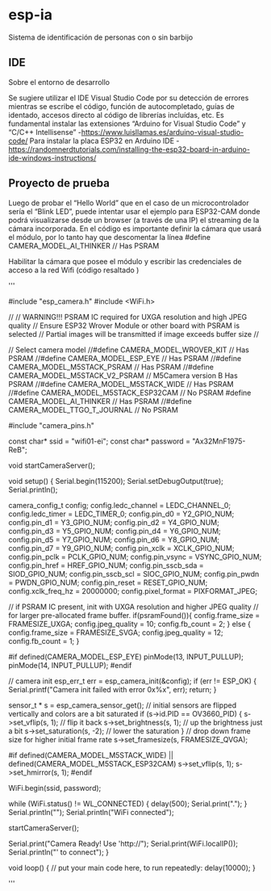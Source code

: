 # esp-ia
Sistema de identificación de personas con o sin barbijo

## IDE
Sobre el entorno de desarrollo


Se sugiere utilizar el IDE Visual Studio Code por su detección de errores mientras se escribe el código, función de autocompletado, guías de identado, accesos directo al código de librerías incluídas, etc. 
Es fundamental instalar las extensiones “Arduino for Visual Studio Code” y “C/C++ Intellisense”
-https://www.luisllamas.es/arduino-visual-studio-code/
Para instalar la placa ESP32 en Arduino IDE
-https://randomnerdtutorials.com/installing-the-esp32-board-in-arduino-ide-windows-instructions/

## Proyecto de prueba


Luego de probar el “Hello World” que en el caso de un microcontrolador sería el “Blink LED”, puede intentar usar el ejemplo para ESP32-CAM donde podrá visualizarse desde un browser (a través de una IP) el streaming de la cámara incorporada.
En el código es importante definir la cámara que usará el módulo, por lo tanto hay que descomentar la línea 
#define CAMERA_MODEL_AI_THINKER // Has PSRAM

Habilitar la cámara que posee el módulo y escribir las credenciales de acceso a la red Wifi (código resaltado )

'''

#include "esp_camera.h"
#include <WiFi.h>

//
// WARNING!!! PSRAM IC required for UXGA resolution and high JPEG quality
//            Ensure ESP32 Wrover Module or other board with PSRAM is selected
//            Partial images will be transmitted if image exceeds buffer size
//

// Select camera model
//#define CAMERA_MODEL_WROVER_KIT // Has PSRAM
//#define CAMERA_MODEL_ESP_EYE // Has PSRAM
//#define CAMERA_MODEL_M5STACK_PSRAM // Has PSRAM
//#define CAMERA_MODEL_M5STACK_V2_PSRAM // M5Camera version B Has PSRAM
//#define CAMERA_MODEL_M5STACK_WIDE // Has PSRAM
//#define CAMERA_MODEL_M5STACK_ESP32CAM // No PSRAM
#define CAMERA_MODEL_AI_THINKER // Has PSRAM
//#define CAMERA_MODEL_TTGO_T_JOURNAL // No PSRAM

#include "camera_pins.h"

const char* ssid = "wifi01-ei";
const char* password = "Ax32MnF1975-ReB";

void startCameraServer();

void setup() {
  Serial.begin(115200);
  Serial.setDebugOutput(true);
  Serial.println();

  camera_config_t config;
  config.ledc_channel = LEDC_CHANNEL_0;
  config.ledc_timer = LEDC_TIMER_0;
  config.pin_d0 = Y2_GPIO_NUM;
  config.pin_d1 = Y3_GPIO_NUM;
  config.pin_d2 = Y4_GPIO_NUM;
  config.pin_d3 = Y5_GPIO_NUM;
  config.pin_d4 = Y6_GPIO_NUM;
  config.pin_d5 = Y7_GPIO_NUM;
  config.pin_d6 = Y8_GPIO_NUM;
  config.pin_d7 = Y9_GPIO_NUM;
  config.pin_xclk = XCLK_GPIO_NUM;
  config.pin_pclk = PCLK_GPIO_NUM;
  config.pin_vsync = VSYNC_GPIO_NUM;
  config.pin_href = HREF_GPIO_NUM;
  config.pin_sscb_sda = SIOD_GPIO_NUM;
  config.pin_sscb_scl = SIOC_GPIO_NUM;
  config.pin_pwdn = PWDN_GPIO_NUM;
  config.pin_reset = RESET_GPIO_NUM;
  config.xclk_freq_hz = 20000000;
  config.pixel_format = PIXFORMAT_JPEG;
 
  // if PSRAM IC present, init with UXGA resolution and higher JPEG quality
  //                      for larger pre-allocated frame buffer.
  if(psramFound()){
    config.frame_size = FRAMESIZE_UXGA;
    config.jpeg_quality = 10;
    config.fb_count = 2;
  } else {
    config.frame_size = FRAMESIZE_SVGA;
    config.jpeg_quality = 12;
    config.fb_count = 1;
  }

#if defined(CAMERA_MODEL_ESP_EYE)
  pinMode(13, INPUT_PULLUP);
  pinMode(14, INPUT_PULLUP);
#endif

  // camera init
  esp_err_t err = esp_camera_init(&config);
  if (err != ESP_OK) {
    Serial.printf("Camera init failed with error 0x%x", err);
    return;
  }

  sensor_t * s = esp_camera_sensor_get();
  // initial sensors are flipped vertically and colors are a bit saturated
  if (s->id.PID == OV3660_PID) {
    s->set_vflip(s, 1); // flip it back
    s->set_brightness(s, 1); // up the brightness just a bit
    s->set_saturation(s, -2); // lower the saturation
  }
  // drop down frame size for higher initial frame rate
  s->set_framesize(s, FRAMESIZE_QVGA);

#if defined(CAMERA_MODEL_M5STACK_WIDE) || defined(CAMERA_MODEL_M5STACK_ESP32CAM)
  s->set_vflip(s, 1);
  s->set_hmirror(s, 1);
#endif

  WiFi.begin(ssid, password);

  while (WiFi.status() != WL_CONNECTED) {
    delay(500);
    Serial.print(".");
  }
  Serial.println("");
  Serial.println("WiFi connected");

  startCameraServer();

  Serial.print("Camera Ready! Use 'http://");
  Serial.print(WiFi.localIP());
  Serial.println("' to connect");
}

void loop() {
  // put your main code here, to run repeatedly:
  delay(10000);
}

'''
